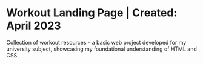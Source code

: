# Workout Landing Page | Created: April 2023  

Collection of workout resources – a basic web project developed for my university subject, showcasing my foundational understanding of HTML and CSS.
